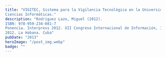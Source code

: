```yaml
---
title: "VIGITEC, Sistema para la Vigilancia Tecnológica en la Universidad de las
Ciencias Informáticas."
description: "Rodriguez Lazo, Miguel (2012).
ISBN: 978-959-234-081-7
Ponencia. Interpress 2012. XII Congreso Internacional de Información, Info
2012. La Habana. Cuba"
pubDate: "2013"
heroImage: "/post_img.webp"
badge: ""
---
```

